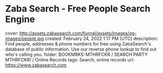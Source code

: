 # Zaba Search - Free People Search Engine

cover: http://assets.zabasearch.com/funnel/assets/images/og-images/people.jpg
created: February 24, 2022 1:17 PM (UTC)
description: Find people, addresses & phone numbers for free using ZabaSearch's database of public information. Use our reverse phone lookup to find out who's calling you.
folder: BOOKMRKS-MTHRFCKR / SEARCH PARTY MTHRFCKR! / Online Records
tags: Search, online records
url: https://www.zabasearch.com